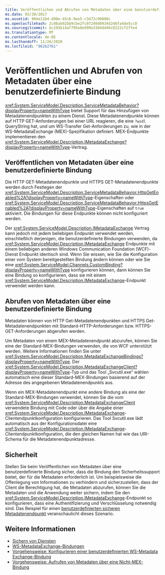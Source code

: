```yaml
---
title: Veröffentlichen und Abrufen von Metadaten über eine benutzerdefinierte Bindung
ms.date: 03/30/2017
ms.assetid: 904e11b4-d90e-45c6-9ee5-c3472c90008c
ms.openlocfilehash: 2c88ab92bb9cbe2fc07240d0934d246fa4de5cc0
ms.sourcegitcommit: bc293b14af795e0e999e3304dd40c0222cf2ffe4
ms.translationtype: MT
ms.contentlocale: de-DE
ms.lasthandoff: 11/26/2020
ms.locfileid: "96262761"
---
```

# <a name="publishing-and-retrieving-metadata-over-a-custom-binding"></a>Veröffentlichen und Abrufen von Metadaten über eine benutzerdefinierte Bindung

<xref:System.ServiceModel.Description.ServiceMetadataBehavior?displayProperty=nameWithType> bietet Support für das Hinzufügen von Metadatenendpunkten zu einem Dienst. Diese Metadatenendpunkte können auf HTTP GET-Anforderungen bei einer URL reagieren, die eine `?wsdl` QueryString hat, und um WS-Transfer Get-Anforderungen zu, wie in der WS-MetadataExchange (MEX)-Spezifikation definiert. MEX-Endpunkte implementieren den <xref:System.ServiceModel.Description.IMetadataExchange?displayProperty=nameWithType>-Vertrag.  
  
## <a name="publishing-metadata-over-a-custom-binding"></a>Veröffentlichen von Metadaten über eine benutzerdefinierte Bindung  

 Die HTTP GET-Metadatenendpunkte und HTTPS GET-Metadatenendpunkte werden durch Festlegen der <xref:System.ServiceModel.Description.ServiceMetadataBehavior.HttpGetEnabled%2A?displayProperty=nameWithType>-Eigenschaften oder <xref:System.ServiceModel.Description.ServiceMetadataBehavior.HttpsGetEnabled%2A?displayProperty=nameWithType>-Eigenschaften auf `true` aktiviert. Die Bindungen für diese Endpunkte können nicht konfiguriert werden.  
  
 Der <xref:System.ServiceModel.Description.IMetadataExchange> Vertrag kann jedoch mit jedem beliebigen Endpunkt verwendet werden, einschließlich derjenigen, die benutzerdefinierte Bindungen verwenden, da <xref:System.ServiceModel.Description.IMetadataExchange> Endpunkte mit einem beliebigen anderen Windows Communication Foundation (WCF)-Dienst Endpunkt identisch sind. Wenn Sie wissen, wie Sie die Konfiguration einer vom System bereitgestellten Bindung ändern können oder wie Sie eine <xref:System.ServiceModel.Channels.CustomBinding?displayProperty=nameWithType> konfigurieren können, dann können Sie eine Bindung so konfigurieren, dass sie mit einem <xref:System.ServiceModel.Description.IMetadataExchange>-Endpunkt verwendet werden kann.  
  
## <a name="retrieving-metadata-over-a-custom-binding"></a>Abrufen von Metadaten über eine benutzerdefinierte Bindung  

 Metadaten können von HTTP Get-Metadatenendpunkten und HTTPS Get-Metadatenendpunkten mit Standard-HTTP-Anforderungen bzw. HTTPS-GET-Anforderungen abgerufen werden.  
  
 Um Metadaten von einem MEX-Metadatenendpunkt abzurufen, können Sie eine der Standard-MEX-Bindungen verwenden, die von WCF unterstützt werden. Weitere Informationen finden Sie unter <xref:System.ServiceModel.Description.MetadataExchangeBindings?displayProperty=nameWithType>. Der <xref:System.ServiceModel.Description.MetadataExchangeClient?displayProperty=nameWithType>-Typ und das Tool „Svcutil.exe“ wählen automatisch eine dieser Standard-MEX-Bindungen basierend auf der Adresse des angegebenen Metadatenendpunkts aus.  
  
 Wenn ein MEX-Metadatenendpunkt eine andere Bindung als eine der Standard-MEX-Bindungen verwendet, können Sie die vom <xref:System.ServiceModel.Description.MetadataExchangeClient> verwendete Bindung mit Code oder über die Angabe einer <xref:System.ServiceModel.Description.IMetadataExchange>-Clientendpunktkonfiguration konfigurieren. Das Tool Svcutil.exe lädt automatisch aus der Konfigurationsdatei eine <xref:System.ServiceModel.Description.IMetadataExchange>-Clientendpunktkonfiguration, die den gleichen Namen hat wie das URI-Schema für die Metadatenendpunktadresse.  
  
## <a name="security"></a>Sicherheit  

 Stellen Sie beim Veröffentlichen von Metadaten über eine benutzerdefinierte Bindung sicher, dass die Bindung den Sicherheitssupport bietet, der für die Metadaten erforderlich ist. Um beispielsweise die Offenlegung von Informationen zu verhindern und sicherzustellen, dass der Client die Berechtigung hat, die Metadaten abzurufen, können Sie die Metadaten und die Anwendung weiter sichern, indem Sie den <xref:System.ServiceModel.Description.IMetadataExchange>-Endpunkt so konfigurieren, dass eine Authentifizierung und Verschlüsselung notwendig sind. Das Beispiel für einen [benutzerdefinierten sicheren Metadatenendpunkt](../samples/custom-secure-metadata-endpoint.md) veranschaulicht dieses Szenario.  
  
## <a name="see-also"></a>Weitere Informationen

- [Sichern von Diensten](../securing-services.md)
- [WS-MetadataExchange-Bindungen](ws-metadataexchange-bindings.md)
- [Vorgehensweise: Konfigurieren einer benutzerdefinierten WS-Metadata Exchange-Bindung](how-to-configure-a-custom-ws-metadata-exchange-binding.md)
- [Vorgehensweise: Aufrufen von Metadaten über eine Nicht-MEX-Bindung](how-to-retrieve-metadata-over-a-non-mex-binding.md)
